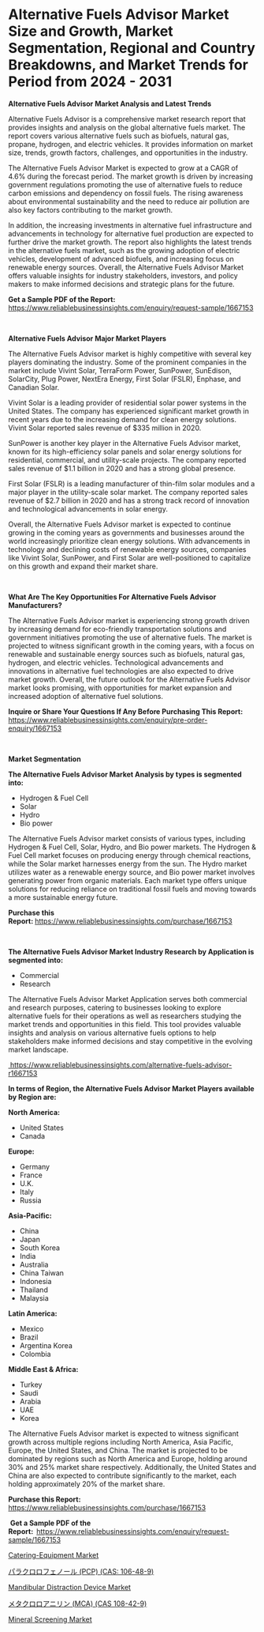 <p><h1>Alternative Fuels Advisor Market Size and Growth, Market Segmentation, Regional and Country Breakdowns, and Market Trends for Period from 2024 -  2031</h1></p><p><strong>Alternative Fuels Advisor Market Analysis and Latest Trends</strong></p>
<p><p>Alternative Fuels Advisor is a comprehensive market research report that provides insights and analysis on the global alternative fuels market. The report covers various alternative fuels such as biofuels, natural gas, propane, hydrogen, and electric vehicles. It provides information on market size, trends, growth factors, challenges, and opportunities in the industry.</p><p>The Alternative Fuels Advisor Market is expected to grow at a CAGR of 4.6% during the forecast period. The market growth is driven by increasing government regulations promoting the use of alternative fuels to reduce carbon emissions and dependency on fossil fuels. The rising awareness about environmental sustainability and the need to reduce air pollution are also key factors contributing to the market growth.</p><p>In addition, the increasing investments in alternative fuel infrastructure and advancements in technology for alternative fuel production are expected to further drive the market growth. The report also highlights the latest trends in the alternative fuels market, such as the growing adoption of electric vehicles, development of advanced biofuels, and increasing focus on renewable energy sources. Overall, the Alternative Fuels Advisor Market offers valuable insights for industry stakeholders, investors, and policy makers to make informed decisions and strategic plans for the future.</p></p>
<p><strong>Get a Sample PDF of the Report:&nbsp;</strong> <a href="https://www.reliablebusinessinsights.com/enquiry/request-sample/1667153">https://www.reliablebusinessinsights.com/enquiry/request-sample/1667153</a></p>
<p>&nbsp;</p>
<p><strong>Alternative Fuels Advisor Major Market Players</strong></p>
<p><p>The Alternative Fuels Advisor market is highly competitive with several key players dominating the industry. Some of the prominent companies in the market include Vivint Solar, TerraForm Power, SunPower, SunEdison, SolarCity, Plug Power, NextEra Energy, First Solar (FSLR), Enphase, and Canadian Solar.</p><p>Vivint Solar is a leading provider of residential solar power systems in the United States. The company has experienced significant market growth in recent years due to the increasing demand for clean energy solutions. Vivint Solar reported sales revenue of $335 million in 2020.</p><p>SunPower is another key player in the Alternative Fuels Advisor market, known for its high-efficiency solar panels and solar energy solutions for residential, commercial, and utility-scale projects. The company reported sales revenue of $1.1 billion in 2020 and has a strong global presence.</p><p>First Solar (FSLR) is a leading manufacturer of thin-film solar modules and a major player in the utility-scale solar market. The company reported sales revenue of $2.7 billion in 2020 and has a strong track record of innovation and technological advancements in solar energy.</p><p>Overall, the Alternative Fuels Advisor market is expected to continue growing in the coming years as governments and businesses around the world increasingly prioritize clean energy solutions. With advancements in technology and declining costs of renewable energy sources, companies like Vivint Solar, SunPower, and First Solar are well-positioned to capitalize on this growth and expand their market share.</p></p>
<p>&nbsp;</p>
<p><strong>What Are The Key Opportunities For Alternative Fuels Advisor Manufacturers?</strong></p>
<p><p>The Alternative Fuels Advisor market is experiencing strong growth driven by increasing demand for eco-friendly transportation solutions and government initiatives promoting the use of alternative fuels. The market is projected to witness significant growth in the coming years, with a focus on renewable and sustainable energy sources such as biofuels, natural gas, hydrogen, and electric vehicles. Technological advancements and innovations in alternative fuel technologies are also expected to drive market growth. Overall, the future outlook for the Alternative Fuels Advisor market looks promising, with opportunities for market expansion and increased adoption of alternative fuel solutions.</p></p>
<p><strong>Inquire or Share Your Questions If Any Before Purchasing This Report:</strong> <a href="https://www.reliablebusinessinsights.com/enquiry/pre-order-enquiry/1667153">https://www.reliablebusinessinsights.com/enquiry/pre-order-enquiry/1667153</a></p>
<p>&nbsp;</p>
<p><strong>Market Segmentation</strong></p>
<p><strong>The Alternative Fuels Advisor Market Analysis by types is segmented into:</strong></p>
<p><ul><li>Hydrogen & Fuel Cell</li><li>Solar</li><li>Hydro</li><li>Bio power</li></ul></p>
<p><p>The Alternative Fuels Advisor market consists of various types, including Hydrogen & Fuel Cell, Solar, Hydro, and Bio power markets. The Hydrogen & Fuel Cell market focuses on producing energy through chemical reactions, while the Solar market harnesses energy from the sun. The Hydro market utilizes water as a renewable energy source, and Bio power market involves generating power from organic materials. Each market type offers unique solutions for reducing reliance on traditional fossil fuels and moving towards a more sustainable energy future.</p></p>
<p><strong>Purchase this Report:&nbsp;</strong><a href="https://www.reliablebusinessinsights.com/purchase/1667153">https://www.reliablebusinessinsights.com/purchase/1667153</a></p>
<p>&nbsp;</p>
<p><strong>The Alternative Fuels Advisor Market Industry Research by Application is segmented into:</strong></p>
<p><ul><li>Commercial</li><li>Research</li></ul></p>
<p><p>The Alternative Fuels Advisor Market Application serves both commercial and research purposes, catering to businesses looking to explore alternative fuels for their operations as well as researchers studying the market trends and opportunities in this field. This tool provides valuable insights and analysis on various alternative fuels options to help stakeholders make informed decisions and stay competitive in the evolving market landscape.</p></p>
<p><a href="https://www.reliablebusinessinsights.com/alternative-fuels-advisor-r1667153">&nbsp;https://www.reliablebusinessinsights.com/alternative-fuels-advisor-r1667153</a></p>
<p><strong>In terms of Region, the Alternative Fuels Advisor Market Players available by Region are:</strong></p>
<p>
    <p> <strong> North America: </strong>
        <ul>
            <li>United States</li>
            <li>Canada</li>
        </ul>
        </p> 
    <p> <strong> Europe: </strong>
        <ul>
            <li>Germany</li>
            <li>France</li>
            <li>U.K.</li>
            <li>Italy</li>
            <li>Russia</li>
        </ul>
        </p> 
    <p> <strong> Asia-Pacific: </strong>
        <ul>
            <li>China</li>
            <li>Japan</li>
            <li>South Korea</li>
            <li>India</li>
            <li>Australia</li>
            <li>China Taiwan</li>
            <li>Indonesia</li>
            <li>Thailand</li>
            <li>Malaysia</li>
        </ul>
        </p> 
    <p> <strong> Latin America: </strong>
        <ul>
            <li>Mexico</li>
            <li>Brazil</li>
            <li>Argentina Korea</li>
            <li>Colombia</li>
        </ul>
        </p> 
    <p> <strong> Middle East & Africa: </strong>
        <ul>
            <li>Turkey</li>
            <li>Saudi</li>
            <li>Arabia</li>
            <li>UAE</li>
            <li>Korea</li>
        </ul>
    </p>
    </p>
<p><p>The Alternative Fuels Advisor market is expected to witness significant growth across multiple regions including North America, Asia Pacific, Europe, the United States, and China. The market is projected to be dominated by regions such as North America and Europe, holding around 30% and 25% market share respectively. Additionally, the United States and China are also expected to contribute significantly to the market, each holding approximately 20% of the market share.</p></p>
<p><strong>Purchase this Report: </strong><a href="https://www.reliablebusinessinsights.com/purchase/1667153">https://www.reliablebusinessinsights.com/purchase/1667153</a></p>
<p>&nbsp;<strong>Get a Sample PDF of the Report:&nbsp;&nbsp;</strong><a href="https://www.reliablebusinessinsights.com/enquiry/request-sample/1667153">https://www.reliablebusinessinsights.com/enquiry/request-sample/1667153</a></p>
<p><strong></strong></p>
<p><p><a href="https://www.linkedin.com/pulse/catering-equipment-market-share-new-trends-analysis-its-type-lhslf">Catering-Equipment Market</a></p><p><a href="https://github.com/hardee896/Market-Research-Report-List-2/blob/main/6456719176499.md">パラクロロフェノール (PCP) (CAS: 106-48-9)</a></p><p><a href="https://www.linkedin.com/pulse/navigating-global-mandibular-distraction-device-market-landscape-rcp0f">Mandibular Distraction Device Market</a></p><p><a href="https://github.com/Andrewones2023/Market-Research-Report-List-2/blob/main/6189103176500.md">メタクロロアニリン (MCA) (CAS 108-42-9)</a></p><p><a href="https://github.com/kaiserrayhan25/Market-Research-Report-List-1/blob/main/mineral-screening-market.md">Mineral Screening Market</a></p></p>